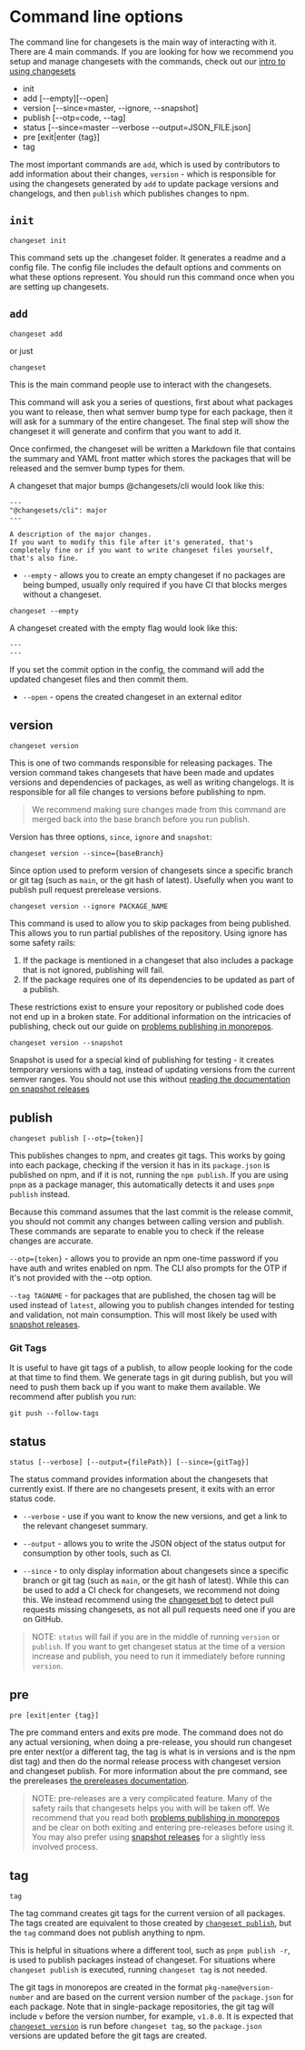 # Command line options

The command line for changesets is the main way of interacting with it. There are 4 main commands. If you are looking for how we recommend you setup and manage changesets with the commands, check out our [intro to using changesets](./intro-to-using-changesets.md)

- init
- add [--empty][--open]
- version [--since=master, --ignore, --snapshot]
- publish [--otp=code, --tag]
- status [--since=master --verbose --output=JSON_FILE.json]
- pre [exit|enter {tag}]
- tag

The most important commands are `add`, which is used by contributors to add information about their changes, `version` - which is responsible for using the changesets generated by `add` to update package versions and changelogs, and then `publish` which publishes changes to npm.

## `init`

```
changeset init
```

This command sets up the .changeset folder. It generates a readme and a config file. The config file includes the default options and comments on what these options represent. You should run this command once when you are setting up changesets.

## `add`

```
changeset add
```

or just

```
changeset
```

This is the main command people use to interact with the changesets.

This command will ask you a series of questions, first about what packages you want to release, then what semver bump type for each package, then it will ask for a summary of the entire changeset. The final step will show the changeset it will generate and confirm that you want to add it.

Once confirmed, the changeset will be written a Markdown file that contains the summary and YAML front matter which stores the packages that will be released and the semver bump types for them.

A changeset that major bumps @changesets/cli would look like this:

```
---
"@changesets/cli": major
---

A description of the major changes.
If you want to modify this file after it's generated, that's completely fine or if you want to write changeset files yourself, that's also fine.
```

- `--empty` - allows you to create an empty changeset if no packages are being bumped, usually only required if you have CI that blocks merges without a changeset.

```
changeset --empty
```

A changeset created with the empty flag would look like this:

```
---
---
```

If you set the commit option in the config, the command will add the updated changeset files and then commit them.

- `--open` - opens the created changeset in an external editor

## version

```
changeset version
```

This is one of two commands responsible for releasing packages. The version command takes changesets that have been made and updates versions and dependencies of packages, as well as writing changelogs. It is responsible for all file changes to versions before publishing to npm.

> We recommend making sure changes made from this command are merged back into the base branch before you run publish.

Version has three options, `since`, `ignore` and `snapshot`:

```
changeset version --since={baseBranch}
```

Since option used to preform version of changesets since a specific branch or git tag (such as `main`, or the git hash of latest).
Usefully when you want to publish pull request prerelease versions.

```
changeset version --ignore PACKAGE_NAME
```

This command is used to allow you to skip packages from being published. This allows you to run partial publishes of the repository. Using ignore has some safety rails:

1. If the package is mentioned in a changeset that also includes a package that is not ignored, publishing will fail.
2. If the package requires one of its dependencies to be updated as part of a publish.

These restrictions exist to ensure your repository or published code does not end up in a broken state. For additional information on the intricacies of publishing, check out our guide on [problems publishing in monorepos](./problems-publishing-in-monorepos.md).

```
changeset version --snapshot
```

Snapshot is used for a special kind of publishing for testing - it creates temporary versions with a tag, instead of updating versions from the current semver ranges. You should not use this without [reading the documentation on snapshot releases](./snapshot-releases.md)

## publish

```
changeset publish [--otp={token}]
```

This publishes changes to npm, and creates git tags. This works by going into each package, checking if the version it has in its `package.json` is published on npm, and if it is not, running the `npm publish`. If you are using `pnpm` as a package manager, this automatically detects it and uses `pnpm publish` instead.

Because this command assumes that the last commit is the release commit, you should not commit any changes between calling version and publish. These commands are separate to enable you to check if the release changes are accurate.

`--otp={token}` - allows you to provide an npm one-time password if you have auth and writes enabled on npm. The CLI also prompts for the OTP if it's not provided with the --otp option.

`--tag TAGNAME` - for packages that are published, the chosen tag will be used instead of `latest`, allowing you to publish changes intended for testing and validation, not main consumption. This will most likely be used with [snapshot releases](./snapshot-releases.md).

### Git Tags

It is useful to have git tags of a publish, to allow people looking for the code at that time to find them. We generate tags in git during publish, but you will need to push them back up if you want to make them available. We recommend after publish you run:

```
git push --follow-tags
```

## status

```
status [--verbose] [--output={filePath}] [--since={gitTag}]
```

The status command provides information about the changesets that currently exist. If there are no changesets present, it exits with an error status code.

- `--verbose` - use if you want to know the new versions, and get a link to the relevant changeset summary.

- `--output` - allows you to write the JSON object of the status output for consumption by other tools, such as CI.

- `--since` - to only display information about changesets since a specific branch or git tag (such as `main`, or the git hash of latest). While this can be used to add a CI check for changesets, we recommend not doing this. We instead recommend using the [changeset bot](https://github.com/apps/changeset-bot) to detect pull requests missing changesets, as not all pull requests need one if you are on GitHub.

> NOTE: `status` will fail if you are in the middle of running `version` or `publish`. If you want to get changeset status at the time of a version increase and publish, you need to run it immediately before running `version`.

## pre

```
pre [exit|enter {tag}]
```

The pre command enters and exits pre mode. The command does not do any actual versioning, when doing a pre-release, you should run changeset pre enter next(or a different tag, the tag is what is in versions and is the npm dist tag) and then do the normal release process with changeset version and changeset publish. For more information about the pre command, see the prereleases [the prereleases documentation](https://github.com/changesets/changesets/blob/master/docs/prereleases.md).

> NOTE: pre-releases are a very complicated feature. Many of the safety rails that changesets helps you with will be taken off. We recommend that you read both [problems publishing in monorepos](./problems-publishing-in-monorepos.md) and be clear on both exiting and entering pre-releases before using it. You may also prefer using [snapshot releases](./snapshot-releases.md) for a slightly less involved process.

## tag

```
tag
```

The tag command creates git tags for the current version of all packages. The tags created are equivalent to those created by [`changeset publish`](#publish), but the `tag` command does not publish anything to npm.

This is helpful in situations where a different tool, such as `pnpm publish -r`, is used to publish packages instead of changeset. For situations where `changeset publish` is executed, running `changeset tag` is not needed.

The git tags in monorepos are created in the format `pkg-name@version-number` and are based on the current version number of the `package.json` for each package. Note that in single-package repositories, the git tag will include `v` before the version number, for example, `v1.0.0`. It is expected that [`changeset version`](#version) is run before `changeset tag`, so the `package.json` versions are updated before the git tags are created.
